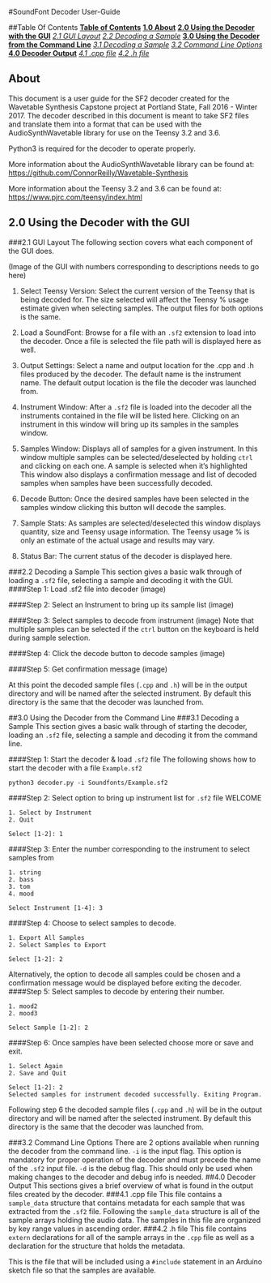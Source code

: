 #SoundFont Decoder User-Guide

##Table Of Contents
**[Table of Contents](#Table-Of-Contents)**
**[1.0 About](#1.0-About)**
**[2.0 Using the Decoder with the GUI](#2.0-Using-the-Decoder-with-the-GUI)**
	*[2.1 GUI Layout](#2.1-GUI-Layout)*
	*[2.2 Decoding a Sample](#2.2-Decoding-a-Sample)*
**[3.0 Using the Decoder from the Command Line](#3.0-Using-the-Decoder-from-the-Command-Line)**
	*[3.1 Decoding a Sample](#3.1-Decoding-a-Sample)*
	*[3.2 Command Line Options](#3.2-Command-Line-Options)*
**[4.0 Decoder Output](#4.0-Decoder-Output)**
	*[4.1 .cpp file](#4.1-.cpp-file)*
	*[4.2 .h file](#-.h-file)*

## About
This document is a user guide for the SF2 decoder created for the Wavetable Synthesis Capstone project at Portland State, Fall 2016 - Winter 2017. The decoder described in this document is meant to take SF2 files and translate them into a format that can be used with the AudioSynthWavetable library for use on the Teensy 3.2 and 3.6.

Python3 is required for the decoder to operate properly.

More information about the AudioSynthWavetable library can be found at:
https://github.com/ConnorReilly/Wavetable-Synthesis

More information about the Teensy 3.2 and 3.6 can be found at:
https://www.pjrc.com/teensy/index.html

## 2.0 Using the Decoder with the GUI
###2.1 GUI Layout
The following section covers what each component of the GUI does.

(Image of the GUI with numbers corresponding to descriptions needs to go here)

1. Select Teensy Version: Select the current version of the Teensy that is being decoded for. The size selected will affect the Teensy % usage estimate given when selecting samples. The output files for both options is the same.

2. Load a SoundFont: Browse for a file with an `.sf2` extension to load into the decoder. Once a file is selected the file path will is displayed here as well.

3. Output Settings: Select a name and output location for the .cpp and .h files produced by the decoder. The default name is the instrument name. The default output location is the file the decoder was launched from.

4. Instrument Window: After a `.sf2` file is loaded into the decoder all the instruments contained in the file will be listed here. Clicking on an instrument in this window will bring up its samples in the samples window.

5. Samples Window: Displays all of samples for a given instrument. In this window multiple samples can be selected/deselected by holding `ctrl` and clicking on each one. A sample is selected when it’s highlighted
This window also displays a confirmation message and list of decoded samples when samples have been successfully decoded.

6. Decode Button: Once the desired samples have been selected in the samples window clicking this button will decode the samples.

7. Sample Stats: As samples are selected/deselected this window displays quantity, size and Teensy usage information. The Teensy usage % is only an estimate of the actual usage and results may vary.

8. Status Bar: The current status of the decoder is displayed here.

###2.2 Decoding a Sample
This section gives a basic walk through of loading a `.sf2` file, selecting a sample and decoding it with the GUI.
####Step 1: Load .sf2 file into decoder
(image)

####Step 2: Select an Instrument to bring up its sample list
(image)

####Step 3: Select samples to decode from instrument
(image)
Note that multiple samples can be selected if the `ctrl` button on the keyboard is held during sample selection.

####Step 4: Click the decode button to decode samples
(image)

####Step 5: Get confirmation message
(image)

At this point the decoded sample files (`.cpp` and `.h`) will be in the output directory and will be named after the selected instrument. By default this directory is the same that the decoder was launched from.

##3.0 Using the Decoder from the Command Line
###3.1 Decoding a Sample
This section gives a basic walk through of starting the decoder, loading an `.sf2` file, selecting a sample and decoding it from the command line.

####Step 1: Start the decoder & load `.sf2` file
The following shows how to start the decoder with a file `Example.sf2`
    
    python3 decoder.py -i Soundfonts/Example.sf2
####Step 2: Select option to bring up instrument list for `.sf2` file
           WELCOME  
    
    1. Select by Instrument
    2. Quit
    
    Select [1-2]: 1
####Step 3: Enter the number corresponding to the instrument to select samples from

    1. string
    2. bass
    3. tom
    4. mood
    
    Select Instrument [1-4]: 3


####Step 4: Choose to select samples to decode.

    1. Export All Samples
    2. Select Samples to Export
    
    Select [1-2]: 2

Alternatively, the option to decode all samples could be chosen and a confirmation message would be displayed before exiting the decoder.
####Step 5: Select samples to decode by entering their number.

    1. mood2
    2. mood3

    Select Sample [1-2]: 2

####Step 6: Once samples have been selected choose more or save and exit.

    1. Select Again
    2. Save and Quit
    
    Select [1-2]: 2
    Selected samples for instrument decoded successfully. Exiting Program.


Following step 6 the decoded sample files (`.cpp` and `.h`) will be in the output directory and will be named after the selected instrument. By default this directory is the same that the decoder was launched from.

###3.2 Command Line Options
There are 2 options available when running the decoder from the command line.
`-i` is the input flag. This option is mandatory for proper operation of the decoder and must precede the name of the `.sf2` input file.
`-d` is the debug flag. This should only be used when making changes to the decoder and debug info is needed.
##4.0 Decoder Output
This sections gives a brief overview of what is found in the output files created by the decoder.
###4.1 .cpp file
This file contains a `sample_data` structure that contains metadata for each sample that was extracted from the `.sf2` file. Following the `sample_data` structure is all of the sample arrays holding the audio data. The samples in this file are organized by key range values in ascending order.
###4.2 .h file
This file contains `extern` declarations for all of the sample arrays in the `.cpp` file as well as a declaration for the structure that holds the metadata.

This is the file that will be included using a `#include` statement in an Arduino sketch file so that the samples are available.
